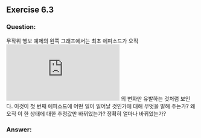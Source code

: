 ## Exercise 6.3

### Question:

무작위 행보 예제의 왼쪽 그래프에서는 최초 에피소드가 오직 ![equation](https://latex.codecogs.com/svg.latex?V(A)) 의 변화만 유발하는 것처럼 보인다. 이것이 첫 번째 에피소드에 어떤 일이 일어날 것인가에 대해 무엇을 말해 주는가? 왜 오직 이 한 상태에 대한 추정값만 바뀌었는가? 정확히 얼마나 바뀌었는가?

### Answer:
